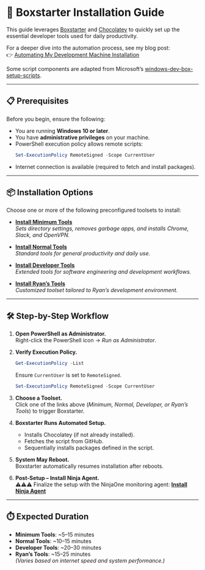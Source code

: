 # 🚀 Boxstarter Installation Guide

This guide leverages [Boxstarter](http://boxstarter.org) and [Chocolatey](http://chocolatey.org) to quickly set up the essential developer tools used for daily productivity.  

For a deeper dive into the automation process, see my blog post:  
👉 [Automating My Development Machine Installation](https://laurentkempe.com/2018/06/01/Automating-development-machine-installation/)

Some script components are adapted from Microsoft’s [windows-dev-box-setup-scripts](https://github.com/Microsoft/windows-dev-box-setup-scripts).

---

## 📋 Prerequisites

Before you begin, ensure the following:  
- You are running **Windows 10 or later**.  
- You have **administrative privileges** on your machine.  
- PowerShell execution policy allows remote scripts:  
  ```powershell
  Set-ExecutionPolicy RemoteSigned -Scope CurrentUser
  ```  
- Internet connection is available (required to fetch and install packages).  

---

## 📦 Installation Options

Choose one or more of the following preconfigured toolsets to install:  

- [**Install Minimum Tools**](http://boxstarter.org/package/url?https://raw.githubusercontent.com/FoxHireLLC/Cacao/refs/heads/master/Minimum.ps1)  
  *Sets directory settings, removes garbage apps, and installs Chrome, Slack, and OpenVPN.*  

- [**Install Normal Tools**](http://boxstarter.org/package/url?https://raw.githubusercontent.com/FoxHireLLC/Cacao/refs/heads/master/Normal.ps1)  
  *Standard tools for general productivity and daily use.*  

- [**Install Developer Tools**](http://boxstarter.org/package/url?https://raw.githubusercontent.com/FoxHireLLC/Cacao/refs/heads/master/Developer.ps1)  
  *Extended tools for software engineering and development workflows.*  

- [**Install Ryan’s Tools**](http://boxstarter.org/package/url?https://raw.githubusercontent.com/FoxHireLLC/Cacao/refs/heads/master/Ryan.ps1)  
  *Customized toolset tailored to Ryan’s development environment.*  

---

## 🛠️ Step-by-Step Workflow

1. **Open PowerShell as Administrator.**  
   Right-click the PowerShell icon → *Run as Administrator*.  

2. **Verify Execution Policy.**  
   ```powershell
   Get-ExecutionPolicy -List
   ```  
   Ensure `CurrentUser` is set to `RemoteSigned`.
   
   ```powershell
   Set-ExecutionPolicy RemoteSigned -Scope CurrentUser
   ```  

3. **Choose a Toolset.**  
   Click one of the links above (*Minimum, Normal, Developer, or Ryan’s Tools*) to trigger Boxstarter.  

4. **Boxstarter Runs Automated Setup.**  
   - Installs Chocolatey (if not already installed).  
   - Fetches the script from GitHub.  
   - Sequentially installs packages defined in the script.  

5. **System May Reboot.**  
   Boxstarter automatically resumes installation after reboots.  

6. **Post-Setup – Install Ninja Agent.**  
   ⚠️⚠️⚠️ Finalize the setup with the NinjaOne monitoring agent:  [**Install Ninja Agent**](https://app.ninjarmm.com/agent/installer/b77fc1d6-e9bb-49bb-9407-46f5b0eeae02/9.0.4639/NinjaOne-Agent-Foxhire-MainOffice-WINDOWSLAPTOP.msi)  

---

## ⏱️ Expected Duration

- **Minimum Tools**: ~5–15 minutes  
- **Normal Tools**: ~10–15 minutes  
- **Developer Tools**: ~20–30 minutes  
- **Ryan’s Tools**: ~15–25 minutes  
*(Varies based on internet speed and system performance.)*  





